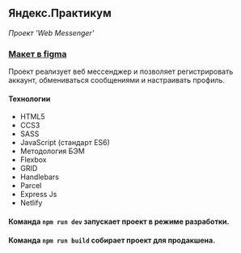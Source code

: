 ## Яндекс.Практикум
*Проект 'Web Messenger'*

### [Макет в figma](https://www.figma.com/file/APqAFWbtnbajjsNBkbmESg/Мессенджер?node-id=25%3A1215)

Проект реализует веб мессенджер и позволяет регистрировать аккаунт, обмениваться сообщениями и настраивать профиль.

#### Технологии
+ HTML5
+ CCS3
+ SASS
+ JavaScript (стандарт ES6)
+ Методология БЭМ
+ Flexbox
+ GRID
+ Handlebars
+ Parcel
+ Express Js
+ Netlify

#### Команда `npm run dev` запускает проект в режиме разработки.
#### Команда `npm run build` собирает проект для продакшена.
